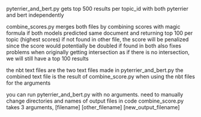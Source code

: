 pyterrier_and_bert.py
  gets top 500 results per topic_id with both pyterrier and bert independently
  
combine_scores.py
  merges both files by combining scores with magic formula if both models predicted same document and returning top 100 per topic (highest scores)
  if not found in other file, the score will be penalized since the score would potentially be doubled if found in both
  also fixes problems when originally getting intersection as if there is no intersection, we will still have a top 100 results

the nbt text files are the two text files made in pyterrier_and_bert.py
the combined text file is the result of combine_score.py when using the nbt files for the arguments

you can run pyterrier_and_bert.py with no arguments. need to manually change directories and names of output files in code
combine_score.py takes 3 arguments, [filename] [other_filename] [new_output_filename]
